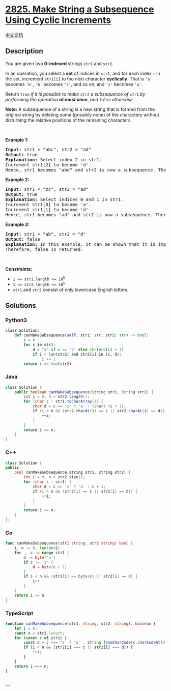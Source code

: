 # [2825. Make String a Subsequence Using Cyclic Increments](https://leetcode.com/problems/make-string-a-subsequence-using-cyclic-increments)

[中文文档](/solution/2800-2899/2825.Make%20String%20a%20Subsequence%20Using%20Cyclic%20Increments/README.md)

## Description

<p>You are given two <strong>0-indexed</strong> strings <code>str1</code> and <code>str2</code>.</p>

<p>In an operation, you select a <strong>set</strong> of indices in <code>str1</code>, and for each index <code>i</code> in the set, increment <code>str1[i]</code> to the next character <strong>cyclically</strong>. That is <code>&#39;a&#39;</code> becomes <code>&#39;b&#39;</code>, <code>&#39;b&#39;</code> becomes <code>&#39;c&#39;</code>, and so on, and <code>&#39;z&#39;</code> becomes <code>&#39;a&#39;</code>.</p>

<p>Return <code>true</code> <em>if it is possible to make </em><code>str2</code> <em>a subsequence of </em><code>str1</code> <em>by performing the operation <strong>at most once</strong></em>, <em>and</em> <code>false</code> <em>otherwise</em>.</p>

<p><strong>Note:</strong> A subsequence of a string is a new string that is formed from the original string by deleting some (possibly none) of the characters without disturbing the relative positions of the remaining characters.</p>

<p>&nbsp;</p>
<p><strong class="example">Example 1:</strong></p>

<pre>
<strong>Input:</strong> str1 = &quot;abc&quot;, str2 = &quot;ad&quot;
<strong>Output:</strong> true
<strong>Explanation:</strong> Select index 2 in str1.
Increment str1[2] to become &#39;d&#39;. 
Hence, str1 becomes &quot;abd&quot; and str2 is now a subsequence. Therefore, true is returned.</pre>

<p><strong class="example">Example 2:</strong></p>

<pre>
<strong>Input:</strong> str1 = &quot;zc&quot;, str2 = &quot;ad&quot;
<strong>Output:</strong> true
<strong>Explanation:</strong> Select indices 0 and 1 in str1. 
Increment str1[0] to become &#39;a&#39;. 
Increment str1[1] to become &#39;d&#39;. 
Hence, str1 becomes &quot;ad&quot; and str2 is now a subsequence. Therefore, true is returned.</pre>

<p><strong class="example">Example 3:</strong></p>

<pre>
<strong>Input:</strong> str1 = &quot;ab&quot;, str2 = &quot;d&quot;
<strong>Output:</strong> false
<strong>Explanation:</strong> In this example, it can be shown that it is impossible to make str2 a subsequence of str1 using the operation at most once. 
Therefore, false is returned.</pre>

<p>&nbsp;</p>
<p><strong>Constraints:</strong></p>

<ul>
	<li><code>1 &lt;= str1.length &lt;= 10<sup>5</sup></code></li>
	<li><code>1 &lt;= str2.length &lt;= 10<sup>5</sup></code></li>
	<li><code>str1</code> and <code>str2</code> consist of only lowercase English letters.</li>
</ul>

## Solutions

<!-- tabs:start -->

### **Python3**

```python
class Solution:
    def canMakeSubsequence(self, str1: str, str2: str) -> bool:
        i = 0
        for c in str1:
            d = "a" if c == "z" else chr(ord(c) + 1)
            if i < len(str2) and str2[i] in (c, d):
                i += 1
        return i == len(str2)
```

### **Java**

```java
class Solution {
    public boolean canMakeSubsequence(String str1, String str2) {
        int i = 0, n = str2.length();
        for (char c : str1.toCharArray()) {
            char d = c == 'z' ? 'a' : (char) (c + 1);
            if (i < n && (str2.charAt(i) == c || str2.charAt(i) == d)) {
                ++i;
            }
        }
        return i == n;
    }
}
```

### **C++**

```cpp
class Solution {
public:
    bool canMakeSubsequence(string str1, string str2) {
        int i = 0, n = str2.size();
        for (char c : str1) {
            char d = c == 'z' ? 'a' : c + 1;
            if (i < n && (str2[i] == c || str2[i] == d)) {
                ++i;
            }
        }
        return i == n;
    }
};
```

### **Go**

```go
func canMakeSubsequence(str1 string, str2 string) bool {
	i, n := 0, len(str2)
	for _, c := range str1 {
		d := byte('a')
		if c != 'z' {
			d = byte(c + 1)
		}
		if i < n && (str2[i] == byte(c) || str2[i] == d) {
			i++
		}
	}
	return i == n
}
```

### **TypeScript**

```ts
function canMakeSubsequence(str1: string, str2: string): boolean {
    let i = 0;
    const n = str2.length;
    for (const c of str1) {
        const d = c === 'z' ? 'a' : String.fromCharCode(c.charCodeAt(0) + 1);
        if (i < n && (str2[i] === c || str2[i] === d)) {
            ++i;
        }
    }
    return i === n;
}
```

### **...**

```

```

<!-- tabs:end -->
